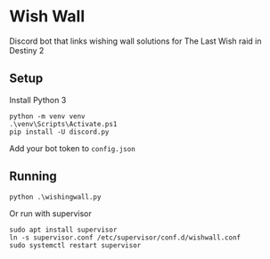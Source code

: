 # Wish Wall

Discord bot that links wishing wall solutions for The Last Wish raid in Destiny 2

## Setup

Install Python 3

```
python -m venv venv
.\venv\Scripts\Activate.ps1
pip install -U discord.py
```

Add your bot token to `config.json`

## Running

```
python .\wishingwall.py
```

Or run with supervisor

```
sudo apt install supervisor
ln -s supervisor.conf /etc/supervisor/conf.d/wishwall.conf
sudo systemctl restart supervisor
```